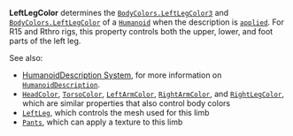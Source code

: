 **LeftLegColor** determines the [`BodyColors.LeftLegColor3`](https://create.roblox.com/docs/reference/engine/classes/BodyColors#LeftLegColor3) and
[`BodyColors.LeftLegColor`](https://create.roblox.com/docs/reference/engine/classes/BodyColors#LeftLegColor) of a [`Humanoid`](https://create.roblox.com/docs/reference/engine/classes/Humanoid) when the description
is [`applied`](https://create.roblox.com/docs/reference/engine/classes/Humanoid#ApplyDescription). For R15 and Rthro rigs,
this property controls both the upper, lower, and foot parts of the left
leg.

See also:

- [HumanoidDescription System](https://create.roblox.com/docs/characters/appearance#humanoiddescription),
for more information on [`HumanoidDescription`](https://create.roblox.com/docs/reference/engine/classes/HumanoidDescription).
- [`HeadColor`](https://create.roblox.com/docs/reference/engine/classes/HumanoidDescription#HeadColor),
[`TorsoColor`](https://create.roblox.com/docs/reference/engine/classes/HumanoidDescription#TorsoColor),
[`LeftArmColor`](https://create.roblox.com/docs/reference/engine/classes/HumanoidDescription#LeftArmColor),
[`RightArmColor`](https://create.roblox.com/docs/reference/engine/classes/HumanoidDescription#RightArmColor), and
[`RightLegColor`](https://create.roblox.com/docs/reference/engine/classes/HumanoidDescription#RightLegColor), which are
similar properties that also control body colors
- [`LeftLeg`](https://create.roblox.com/docs/reference/engine/classes/HumanoidDescription#LeftLeg), which controls the mesh
used for this limb
- [`Pants`](https://create.roblox.com/docs/reference/engine/classes/HumanoidDescription#Pants), which can apply a texture to
this limb